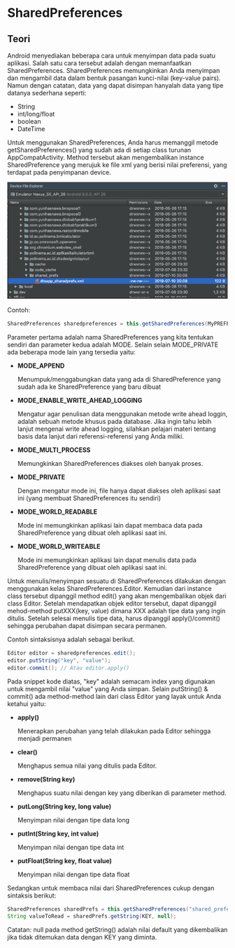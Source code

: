 # SharedPreferences

## Teori

Android menyediakan beberapa cara untuk menyimpan data pada suatu aplikasi. Salah satu cara tersebut adalah dengan memanfaatkan SharedPreferences. SharedPreferences memungkinkan Anda menyimpan dan mengambil data dalam bentuk pasangan kunci-nilai (key-value pairs). Namun dengan catatan, data yang dapat disimpan hanyalah data yang tipe datanya sederhana seperti:
- String
- int/long/float
- boolean
- DateTime

Untuk menggunakan SharedPreferences, Anda harus memanggil metode getSharedPreferences() yang sudah ada di setiap class turunan AppCompatActivity. Method tersebut akan mengembalikan instance SharedPreference yang merujuk ke file xml yang berisi nilai preferensi, yang terdapat pada penyimpanan device.

![File SharedPreferences di device](images/sharedprefs-file.png)

Contoh:

```java
SharedPreferences sharedpreferences = this.getSharedPreferences(MyPREFERENCES, Context.MODE_PRIVATE);
```

Parameter pertama adalah nama SharedPreferences yang kita tentukan sendiri dan parameter kedua adalah MODE. Selain selain MODE_PRIVATE ada beberapa mode lain yang tersedia yaitu:

- __MODE_APPEND__
	
	Menumpuk/menggabungkan data yang ada di SharedPreference yang sudah ada ke SharedPreference yang baru dibuat

- __MODE_ENABLE_WRITE_AHEAD_LOGGING__
	
	Mengatur agar penulisan data menggunakan metode write ahead loggin, adalah sebuah metode khusus pada database. Jika ingin tahu lebih lanjut mengenai write ahead logging, silahkan pelajari materi tentang basis data lanjut dari referensi-referensi yang Anda miliki.

- __MODE_MULTI_PROCESS__
	
	Memungkinkan SharedPreferences diakses oleh banyak proses.

- __MODE_PRIVATE__
	
	Dengan mengatur mode ini, file hanya dapat diakses oleh aplikasi saat ini (yang membuat SharedPreferences itu sendiri)

- __MODE_WORLD_READABLE__
	
	Mode ini memungkinkan aplikasi lain dapat membaca data pada SharedPreference yang dibuat oleh aplikasi saat ini.

- __MODE_WORLD_WRITEABLE__
	
	Mode ini memungkinkan aplikasi lain dapat menulis data pada SharedPreference yang dibuat oleh aplikasi saat ini.
	
Untuk menulis/menyimpan sesuatu di SharedPreferences dilakukan dengan menggunakan kelas SharedPreferences.Editor. Kemudian dari instance class tersebut dipanggil method edit() yang akan mengembalikan objek dari class Editor. Setelah mendapatkan objek editor tersebut, dapat dipanggil mehod-method putXXX(key, value) dimana XXX adalah tipe data yang ingin ditulis. Setelah selesai menulis tipe data, harus dipanggil apply()/commit() sehingga perubahan dapat disimpan secara permanen.

Contoh sintaksisnya adalah sebagai berikut.

```java
Editor editor = sharedpreferences.edit();
editor.putString("key", "value");
editor.commit(); // Atau editor.apply()
```

Pada snippet kode diatas, "key" adalah semacam index yang digunakan untuk mengambil nilai "value" yang Anda simpan. Selain putString() & commit() ada method-method lain dari class Editor yang layak untuk Anda ketahui yaitu:

- __apply()__

	Menerapkan perubahan yang telah dilakukan pada Editor sehingga menjadi permanen

- __clear()__

	Menghapus semua nilai yang ditulis pada Editor.

- __remove(String key)__

	Menghapus suatu nilai dengan key yang diberikan di parameter method.

- __putLong(String key, long value)__
	
	Menyimpan nilai dengan tipe data long

- __putInt(String key, int value)__
	
	Menyimpan nilai dengan tipe data int

- __putFloat(String key, float value)__
	
	Menyimpan nilai dengan tipe data float
	
Sedangkan untuk membaca nilai dari SharedPreferences cukup dengan sintaksis berikut:

```java
SharedPreferences sharedPrefs = this.getSharedPreferences("shared_preferences_name", Context.MODE_PRIVATE);
String valueToRead = sharedPrefs.getString(KEY, null);
```

Catatan: null pada method getString() adalah nilai default yang dikembalikan jika tidak ditemukan data dengan KEY yang diminta.